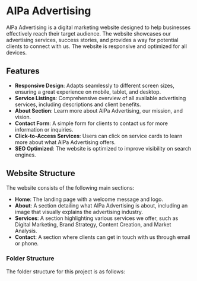 # AlPa Advertising

AlPa Advertising is a digital marketing website designed to help businesses effectively reach their target audience. The website showcases our advertising services, success stories, and provides a way for potential clients to connect with us. The website is responsive and optimized for all devices.

## Features

- **Responsive Design**: Adapts seamlessly to different screen sizes, ensuring a great experience on mobile, tablet, and desktop.
- **Service Listings**: Comprehensive overview of all available advertising services, including descriptions and client benefits.
- **About Section**: Learn more about AlPa Advertising, our mission, and vision.
- **Contact Form**: A simple form for clients to contact us for more information or inquiries.
- **Click-to-Access Services**: Users can click on service cards to learn more about what AlPa Advertising offers.
- **SEO Optimized**: The website is optimized to improve visibility on search engines.

## Website Structure

The website consists of the following main sections:
- **Home**: The landing page with a welcome message and logo.
- **About**: A section detailing what AlPa Advertising is about, including an image that visually explains the advertising industry.
- **Services**: A section highlighting various services we offer, such as Digital Marketing, Brand Strategy, Content Creation, and Market Analysis.
- **Contact**: A section where clients can get in touch with us through email or phone.

### Folder Structure

The folder structure for this project is as follows:

